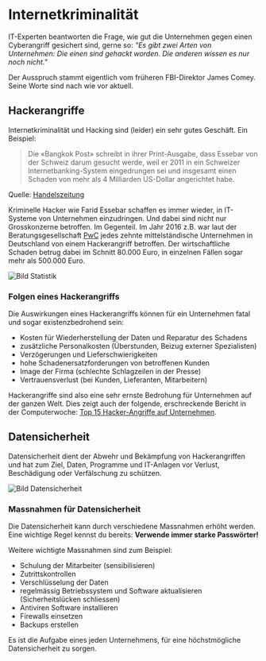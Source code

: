 # Internetkriminalität

IT-Experten beantworten die Frage, wie gut die Unternehmen gegen einen Cyberangriff gesichert sind, gerne so: _"Es gibt zwei Arten von Unternehmen: Die einen sind gehackt worden. Die anderen wissen es nur noch nicht."_

Der Ausspruch stammt eigentlich vom früheren FBI-Direktor James Comey. Seine Worte sind nach wie vor aktuell.


## Hackerangriffe

Internetkriminalität und Hacking sind (leider) ein sehr gutes Geschäft. Ein Beispiel: 

> Die «Bangkok Post» schreibt in ihrer Print-Ausgabe, dass Essebar von der Schweiz darum gesucht werde, weil er 2011 in ein Schweizer Internetbanking-System eingedrungen sei und insgesamt einen Schaden von mehr als 4 Milliarden US-Dollar angerichtet habe.

Quelle: [Handelszeitung](https://www.handelszeitung.ch/unternehmen/hacker-4-milliarden-schaden-schweizer-bank-geknackt-584332#)

Kriminelle Hacker wie Farid Essebar schaffen es immer wieder, in IT-Systeme von Unternehmen einzudringen. Und dabei sind nicht nur Grosskonzerne betroffen. Im Gegenteil. Im Jahr 2016 z.B. war laut der Beratungsgesellschaft [PwC](https://www.pwc.de/de/pressemitteilungen/2016/gefahr-von-cyber-angriffen-fuer-familienunternehmen-und-mittelstand-steigt.html) jedes zehnte mittelständische Unternehmen in Deutschland von einem Hackerangriff betroffen. Der wirtschaftliche Schaden betrug dabei im Schnitt 80.000 Euro, in einzelnen Fällen sogar mehr als 500.000 Euro.

![Bild Statistik](res/statisik-internetkriminalitaet.jpg)

### Folgen eines Hackerangriffs

Die Auswirkungen eines Hackerangriffs können für ein Unternehmen fatal und sogar existenzbedrohend sein: 

- Kosten für Wiederherstellung der Daten und Reparatur des Schadens
- zusätzliche Personalkosten (Überstunden, Beizug externer Spezialisten)
- Verzögerungen und Lieferschwierigkeiten 
- hohe Schadenersatzforderungen von betroffenen Kunden
- Image der Firma (schlechte Schlagzeilen in der Presse)
- Vertrauensverlust (bei Kunden, Lieferanten, Mitarbeitern)

Hackerangriffe sind also eine sehr ernste Bedrohung für Unternehmen auf der ganzen Welt. Dies zeigt auch der folgende, erschreckende Bericht in der Computerwoche: [Top 15 Hacker-Angriffe auf Unternehmen](https://www.computerwoche.de/a/die-groessten-cyberangriffe-auf-unternehmen).

## Datensicherheit

Datensicherheit dient der Abwehr und Bekämpfung von Hackerangriffen und hat zum Ziel, Daten, Programme und IT-Anlagen vor Verlust, Beschädigung oder Verfälschung zu schützen. 

![Bild Datensicherheit](res/datensicherheit.jpg)

### Massnahmen für Datensicherheit

Die Datensicherheit kann durch verschiedene Massnahmen erhöht werden. Eine wichtige Regel kennst du bereits: **Verwende immer starke Passwörter!**

Weitere wichtigte Massnahmen sind zum Beispiel:

- Schulung der Mitarbeiter (sensibilisieren)
- Zutrittskontrollen
- Verschlüsselung der Daten
- regelmässig Betriebssystem und Software aktualisieren (Sicherheitslücken schliessen) 
- Antiviren Software installieren
- Firewalls einsetzen 
- Backups erstellen 

Es ist die Aufgabe eines jeden Unternehmens, für eine höchstmögliche Datensicherheit zu sorgen.